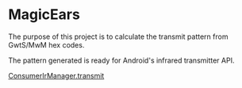 # MagicEars

The purpose of this project is to calculate the transmit pattern from GwtS/MwM hex codes.

The pattern generated is ready for Android's infrared transmitter API.

[ConsumerIrManager.transmit](https://developer.android.com/reference/android/hardware/ConsumerIrManager.html#transmit(int,%20int%5B%5D))
